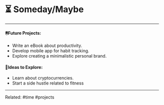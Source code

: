 # ⏳ Someday/Maybe
---

#### 🖲Future Projects:
- Write an eBook about productivity.
- Develop mobile app for habit tracking.
- Explore creating a minimalistic personal brand.

#### 🤔Ideas to Explore:
- Learn about cryptocurrencies.
- Start a side hustle related to fitness

---

Related: #time #projects 